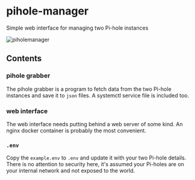 # pihole-manager

Simple web interface for managing two Pi-hole instances

![piholemanager](https://raw.githubusercontent.com/tjeffree/pihole-manager/master/pihole-manager.png)

## Contents

### pihole grabber

The pihole grabber is a program to fetch data from the two Pi-hole instances and save it to `json` files. A systemctl service file is included too.

### web interface

The web interface needs putting behind a web server of some kind. An nginx docker container is probably the most convenient.

### `.env`

Copy the `example.env` to `.env` and update it with your two Pi-hole details. There is no attention to security here, it's assumed your Pi-holes are on your internal network and not exposed to the world.
